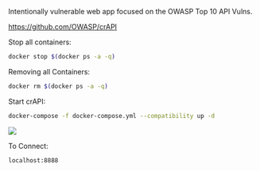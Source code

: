 Intentionally vulnerable web app focused on the OWASP Top 10 API Vulns.

https://github.com/OWASP/crAPI

Stop all containers:
```bash
docker stop $(docker ps -a -q)
```
Removing all Containers:
```bash
docker rm $(docker ps -a -q)
```

Start crAPI:
```bash
docker-compose -f docker-compose.yml --compatibility up -d
```
![](Pasted%20image%2020250208184452.png)


To Connect:
```
localhost:8888
```

